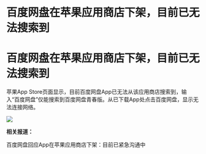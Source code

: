 # 百度网盘在苹果应用商店下架，目前已无法搜索到

# 百度网盘在苹果应用商店下架，目前已无法搜索到

苹果App
Store页面显示，目前百度网盘App已无法从该应用商店搜索到，输入“百度网盘”仅能搜索到百度网盘青春版。从已下载App处点击百度网盘，显示无法连接网络。

![](https://inews.gtimg.com/om_bt/OLkLNpBsRS1Q9gYG9AHyzOvTfinzx9mVnLIWclmnr__nEAA/1000)

**相关报道：**

百度网盘回应App在苹果应用商店下架：目前已紧急沟通中

